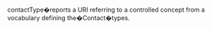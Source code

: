 contactType�reports a URI referring to a controlled concept from a vocabulary defining the�Contact�types.
